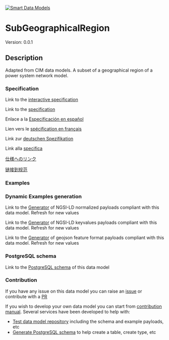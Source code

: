 [![Smart Data Models](https://smartdatamodels.org/wp-content/uploads/2022/01/SmartDataModels_logo.png "Logo")](https://smartdatamodels.org)
# SubGeographicalRegion
Version: 0.0.1

## Description 

Adapted from CIM data models. A subset of a geographical region of a power system network model.
### Specification

Link to the [interactive specification](https://swagger.lab.fiware.org/?url=https://smart-data-models.github.io/dataModel.EnergyCIM/SubGeographicalRegion/swagger.yaml)

Link to the [specification](https://github.com/smart-data-models/dataModel.EnergyCIM/blob/master/SubGeographicalRegion/doc/spec.md)

Enlace a la [Especificación en español](https://github.com/smart-data-models/dataModel.EnergyCIM/blob/master/SubGeographicalRegion/doc/spec_ES.md)

Lien vers le [spécification en français](https://github.com/smart-data-models/dataModel.EnergyCIM/blob/master/SubGeographicalRegion/doc/spec_FR.md)

Link zur [deutschen Spezifikation](https://github.com/smart-data-models/dataModel.EnergyCIM/blob/master/SubGeographicalRegion/doc/spec_DE.md)

Link alla [specifica](https://github.com/smart-data-models/dataModel.EnergyCIM/blob/master/SubGeographicalRegion/doc/spec_IT.md)

[仕様へのリンク](https://github.com/smart-data-models/dataModel.EnergyCIM/blob/master/SubGeographicalRegion/doc/spec_JA.md)

[链接到规范](https://github.com/smart-data-models/dataModel.EnergyCIM/blob/master/SubGeographicalRegion/doc/spec_ZH.md)
### Examples
### Dynamic Examples generation

Link to the [Generator](https://smartdatamodels.org/extra/ngsi-ld_generator.php?schemaUrl=https://raw.githubusercontent.com/smart-data-models/dataModel.EnergyCIM/master/SubGeographicalRegion/schema.json&email=info@smartdatamodels.org) of NGSI-LD normalized payloads compliant with this data model. Refresh for new values

Link to the [Generator](https://smartdatamodels.org/extra/ngsi-ld_generator_keyvalues.php?schemaUrl=https://raw.githubusercontent.com/smart-data-models/dataModel.EnergyCIM/master/SubGeographicalRegion/schema.json&email=info@smartdatamodels.org) of NGSI-LD keyvalues payloads compliant with this data model. Refresh for new values

Link to the [Generator](https://smartdatamodels.org/extra/geojson_features_generator.php?schemaUrl=https://raw.githubusercontent.com/smart-data-models/dataModel.EnergyCIM/master/SubGeographicalRegion/schema.json&email=info@smartdatamodels.org) of geojson feature format payloads compliant with this data model. Refresh for new values
### PostgreSQL schema

Link to the [PostgreSQL schema](https://smart-data-models.github.io/dataModel.EnergyCIM/SubGeographicalRegion/schema.sql) of this data model
### Contribution

 If you have any issue on this data model you can raise an [issue](https://github.com/smart-data-models/dataModel.EnergyCIM/issues)  or contribute with a [PR](https://github.com/smart-data-models/dataModel.EnergyCIM/pulls)

 If you wish to develop your own data model you can start from [contribution manual](https://bit.ly/contribution_manual). Several services have been developed to help with: 
 - [Test data model repository](https://smartdatamodels.org/index.php/data-models-contribution-api/) including the schema and example payloads, etc
 - [Generate PostgreSQL schema](https://smartdatamodels.org/index.php/sql-service/) to help create a table, create type, etc